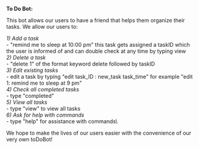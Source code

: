 **To Do Bot:**

This bot allows our users to have a friend that helps them organize their tasks. We allow our users to:

_1) Add a task_\
        - "remind me to sleep at 10:00 pm" this task gets assigned a taskID which the user is informed of and can double check at any time by typing view\
_2) Delete a task_\
        - "delete 1" of the format keyword delete followed by taskID\
_3) Edit existing tasks_\
        - edit a task by typing "edit task_ID : new_task task_time" for example "edit 1: remind me to sleep at 9 pm"\
_4) Check all completed tasks_\
        - type "completed"\
_5) View all tasks_\
        - type "view" to view all tasks\
_6) Ask for help with commands_\
        - type "help" for assistance with commands\

We hope to make the lives of our users easier with the convenience of our very own toDoBot!
